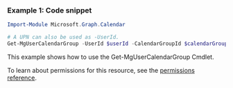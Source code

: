 ### Example 1: Code snippet

```powershellImport-Module Microsoft.Graph.Calendar

# A UPN can also be used as -UserId.
Get-MgUserCalendarGroup -UserId $userId -CalendarGroupId $calendarGroupId
```
This example shows how to use the Get-MgUserCalendarGroup Cmdlet.
To learn about permissions for this resource, see the [permissions reference](/graph/permissions-reference).

